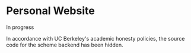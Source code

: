 # Personal Website

In progress

In accordance with UC Berkeley's academic honesty policies, the source code for the scheme backend has been hidden.
